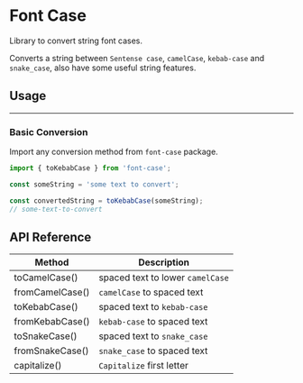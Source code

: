 # Font Case

Library to convert string font cases.

Converts a string between `Sentense case`, `camelCase`, `kebab-case` and `snake_case`, also have some useful string features.

## Usage
---

### Basic Conversion

Import any conversion method from `font-case` package.

```javascript
import { toKebabCase } from 'font-case';

const someString = 'some text to convert';

const convertedString = toKebabCase(someString);
// some-text-to-convert
```

## API Reference

| Method | Description |
| --------- | ----------- |
| toCamelCase() | spaced text to lower `camelCase` |
| fromCamelCase() | `camelCase` to spaced text |
| toKebabCase() | spaced text to `kebab-case` |
| fromKebabCase() | `kebab-case` to spaced text |
| toSnakeCase() | spaced text to `snake_case` |
| fromSnakeCase() | `snake_case` to spaced text |
| capitalize() | `Capitalize` first letter |
